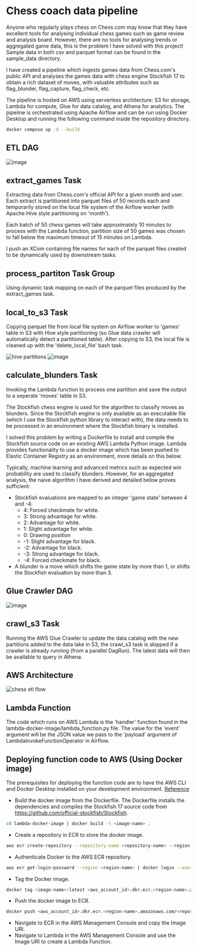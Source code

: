 # Chess coach data pipeline
Anyone who regularly plays chess on Chess.com may know that they have excellent tools for analysing individual chess games such as game review and analysis board. However, there are no tools for analysing trends or aggregated game data, this is the problem I have solved with this project! Sample data in both csv and parquet format can be found in the sample_data directory.

I have created a pipeline which ingests games data from Chess.com's public API and analyses the games data with chess engine Stockfish 17 to obtain a rich dataset of moves, with valuable attributes such as flag_blunder, flag_capture, flag_check, etc.

The pipeline is hosted on AWS using serverless architecture: S3 for storage, Lambda for compute, Glue for data catalog, and Athena for analytics. The pipeline is orchestrated using Apache Airflow and can be run using Docker Desktop and running the following command inside the repository directory.
```bash
docker compose up -d --build
```
## ETL DAG
![image](https://github.com/user-attachments/assets/5c9f4945-088e-4cbd-abb6-6c6399822520)

## extract_games Task
Extracting data from Chess.com's official API for a given month and user. Each extract is partitioned into parquet files of 50 records each and temporarily stored on the local file system of the Airflow worker (with Apache Hive style partitioning on 'month'). 

Each batch of 50 chess games will take approximately 10 minutes to process with the Lambda function, partition size of 50 games was chosen to fall below the maximum timeout of 15 minutes on Lambda. 

I push an XCom containing file names for each of the parquet files created to be dynamically used by downstream tasks.

## process_partiton Task Group
Using dynamic task mapping on each of the parquet files produced by the extract_games task.

## local_to_s3 Task
Copying parquet file from local file system on Airflow worker to 'games' table in S3 with Hive style partitioning (so Glue data crawler will automatically detect a partitioned table). After copying to S3, the local file is cleaned up with the 'delete_local_file' bash task.

![hive partitions](https://github.com/user-attachments/assets/c2c5224a-51cc-4b45-bcdc-ca571a7a6f52)
![image](https://github.com/user-attachments/assets/934b2a41-c96f-4800-a8f2-32e225b5c5ce)

## calculate_blunders Task
Invoking the Lambda function to process one partition and save the output to a seperate 'moves' table in S3.

The Stockfish chess engine is used for the algorithm to classify moves as blunders. Since the Stockfish engine is only available as an executable file (which I use the Stockfish python library to interact with), the data needs to be processed in an environment where the Stockfish binary is installed. 

I solved this problem by writing a Dockerfile to install and compile the Stockfish source code on an existing AWS Lambda Python image. Lambda provides functionality to use a docker image which has been pushed to Elastic Container Registry as an environment, more details on this below.

Typically, machine learning and advanced metrics such as expected win probability are used to classify blunders. However, for an aggregated analysis, the naive algorithm I have derived and detailed below proves sufficient:
* Stockfish evaluations are mapped to an integer 'game state' between 4 and -4:
    * 4: Forced checkmate for white.
    * 3: Strong advantage for white.
    * 2: Advantage for white.
    * 1: Slight advantage for white.
    * 0: Drawing position
    * -1: Slight advantage for black.
    * -2: Advantage for black.
    * -3: Strong advantage for black.
    * -4: Forced checkmate for black.
* A blunder is a move which shifts the game state by more than 1, or shifts the Stockfish evaluation by more than 3.

## Glue Crawler DAG

![image](https://github.com/user-attachments/assets/4b719b05-c751-4a46-8b09-5646c99082a6)

## crawl_s3 Task

Running the AWS Glue Crawler to update the data catalog with the new partitions added to the data lake in S3, the crawl_s3 task is skipped if a crawler is already running (from a parallel DagRun). The latest data will then be available to query in Athena.

## AWS Architecture
![chess etl flow](https://github.com/user-attachments/assets/a6f7f41d-5f09-4f75-ad0a-0c556b8ac54f)

## Lambda Function

The code which runs on AWS Lambda is the 'handler' function found in the lambda-docker-image/lambda_function.py file. The value for the 'event' argument will be the JSON value we pass to the 'payload' argument of LambdaInvokeFunctionOperator in Airflow.

## Deploying function code to AWS (Using Docker image)

The prerequisites for deploying the function code are to have the AWS CLI and Docker Desktop installed on your development environment. [Reference](https://docs.aws.amazon.com/AmazonECR/latest/userguide/getting-started-cli.html)

* Build the docker image from the Dockerfile. The Dockerfile installs the dependencies and compiles the Stockfish 17 source code from https://github.com/official-stockfish/Stockfish.
```bash
cd lambda-docker-image | docker build -t <image-name> .
```
* Create a repository in ECR to store the docker image.
```bash
aws ecr create-repository --repository-name <repository-name> --region <region-name>
```
* Authenticate Docker to the AWS ECR repository.
```bash
aws ecr get-login-password --region <region-name> | docker login --username AWS --password-stdin <aws_account_id>.dkr.ecr.<region-name>.amazonaws.com
```
* Tag the Docker image.
```bash
docker tag <image-name>:latest <aws_account_id>.dkr.ecr.<region-name>.amazonaws.com/<repository-name>
```
* Push the docker image to ECR.
```bash
docker push <aws_account_id>.dkr.ecr.<region-name>.amazonaws.com/<repository-name>
```
* Navigate to ECR in the AWS Management Console and copy the Image URI.
* Navigate to Lambda in the AWS Management Console and use the Image URI to create a Lambda Function.
